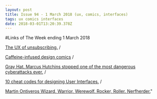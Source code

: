 ```yaml
---
layout: post
title: Issue 94 - 1 March 2018 (ux, comics, interfaces)
tags: ux comics interfaces
date: 2018-03-01T13:20:39.378Z
---
```

#Links of The Week ending 1 March 2018

<a href="https://www.invisionapp.com/blog/unsubscribe-ux" target="_blank">The UX of unsubscribing.</a> / 

<a href="https://thedesignteam.io/caffeine-infused-design-comics-95e933ab80ad" target="_blank">Caffeine-infused design comics</a> / 

<a href="http://nymag.com/selectall/2018/03/marcus-hutchins-hacker.html" target="_blank">Gray Hat. Marcus Hutchins stopped one of the most dangerous cyberattacks ever.</a> / 

<a href="https://medium.com/sketch-app-sources/design-cheatsheet-274384775da9" target="_blank">10 cheat codes for designing User Interfaces.</a> /

<a href="https://www.instagram.com/martinheadrocks/" target="_blank">Martin Ontiveros Wizard, Warrior, Werewolf. Rocker, Roller. Nerfherder.</a>"